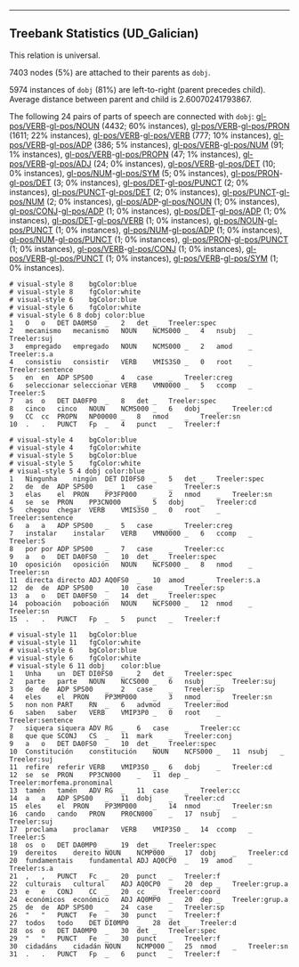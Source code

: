 

--------------------------------------------------------------------------------

## Treebank Statistics (UD_Galician)

This relation is universal.

7403 nodes (5%) are attached to their parents as `dobj`.

5974 instances of `dobj` (81%) are left-to-right (parent precedes child).
Average distance between parent and child is 2.60070241793867.

The following 24 pairs of parts of speech are connected with `dobj`: [gl-pos/VERB]()-[gl-pos/NOUN]() (4432; 60% instances), [gl-pos/VERB]()-[gl-pos/PRON]() (1611; 22% instances), [gl-pos/VERB]()-[gl-pos/VERB]() (777; 10% instances), [gl-pos/VERB]()-[gl-pos/ADP]() (386; 5% instances), [gl-pos/VERB]()-[gl-pos/NUM]() (91; 1% instances), [gl-pos/VERB]()-[gl-pos/PROPN]() (47; 1% instances), [gl-pos/VERB]()-[gl-pos/ADJ]() (24; 0% instances), [gl-pos/VERB]()-[gl-pos/DET]() (10; 0% instances), [gl-pos/NUM]()-[gl-pos/SYM]() (5; 0% instances), [gl-pos/PRON]()-[gl-pos/DET]() (3; 0% instances), [gl-pos/DET]()-[gl-pos/PUNCT]() (2; 0% instances), [gl-pos/PUNCT]()-[gl-pos/DET]() (2; 0% instances), [gl-pos/PUNCT]()-[gl-pos/NUM]() (2; 0% instances), [gl-pos/ADP]()-[gl-pos/NOUN]() (1; 0% instances), [gl-pos/CONJ]()-[gl-pos/ADP]() (1; 0% instances), [gl-pos/DET]()-[gl-pos/ADP]() (1; 0% instances), [gl-pos/DET]()-[gl-pos/VERB]() (1; 0% instances), [gl-pos/NOUN]()-[gl-pos/PUNCT]() (1; 0% instances), [gl-pos/NUM]()-[gl-pos/ADP]() (1; 0% instances), [gl-pos/NUM]()-[gl-pos/PUNCT]() (1; 0% instances), [gl-pos/PRON]()-[gl-pos/PUNCT]() (1; 0% instances), [gl-pos/VERB]()-[gl-pos/CONJ]() (1; 0% instances), [gl-pos/VERB]()-[gl-pos/PUNCT]() (1; 0% instances), [gl-pos/VERB]()-[gl-pos/SYM]() (1; 0% instances).


~~~ conllu
# visual-style 8	bgColor:blue
# visual-style 8	fgColor:white
# visual-style 6	bgColor:blue
# visual-style 6	fgColor:white
# visual-style 6 8 dobj	color:blue
1	O	o	DET	DA0MS0	_	2	det	_	Treeler:spec
2	mecanismo	mecanismo	NOUN	NCMS000	_	4	nsubj	_	Treeler:suj
3	empregado	empregado	NOUN	NCMS000	_	2	amod	_	Treeler:s.a
4	consistiu	consistir	VERB	VMIS3S0	_	0	root	_	Treeler:sentence
5	en	en	ADP	SPS00	_	4	case	_	Treeler:creg
6	seleccionar	seleccionar	VERB	VMN0000	_	5	ccomp	_	Treeler:S
7	as	o	DET	DA0FP0	_	8	det	_	Treeler:spec
8	cinco	cinco	NOUN	NCMS000	_	6	dobj	_	Treeler:cd
9	CC	cc	PROPN	NP00000	_	8	nmod	_	Treeler:sn
10	.	.	PUNCT	Fp	_	4	punct	_	Treeler:f

~~~


~~~ conllu
# visual-style 4	bgColor:blue
# visual-style 4	fgColor:white
# visual-style 5	bgColor:blue
# visual-style 5	fgColor:white
# visual-style 5 4 dobj	color:blue
1	Ningunha	ningún	DET	DI0FS0	_	5	det	_	Treeler:spec
2	de	de	ADP	SPS00	_	1	case	_	Treeler:s
3	elas	el	PRON	PP3FP000	_	2	nmod	_	Treeler:sn
4	se	se	PRON	PP3CN000	_	5	dobj	_	Treeler:cd
5	chegou	chegar	VERB	VMIS3S0	_	0	root	_	Treeler:sentence
6	a	a	ADP	SPS00	_	5	case	_	Treeler:creg
7	instalar	instalar	VERB	VMN0000	_	6	ccomp	_	Treeler:S
8	por	por	ADP	SPS00	_	7	case	_	Treeler:cc
9	a	o	DET	DA0FS0	_	10	det	_	Treeler:spec
10	oposición	oposición	NOUN	NCFS000	_	8	nmod	_	Treeler:sn
11	directa	directo	ADJ	AQ0FS0	_	10	amod	_	Treeler:s.a
12	de	de	ADP	SPS00	_	10	case	_	Treeler:sp
13	a	o	DET	DA0FS0	_	14	det	_	Treeler:spec
14	poboación	poboación	NOUN	NCFS000	_	12	nmod	_	Treeler:sn
15	.	.	PUNCT	Fp	_	5	punct	_	Treeler:f

~~~


~~~ conllu
# visual-style 11	bgColor:blue
# visual-style 11	fgColor:white
# visual-style 6	bgColor:blue
# visual-style 6	fgColor:white
# visual-style 6 11 dobj	color:blue
1	Unha	un	DET	DI0FS0	_	2	det	_	Treeler:spec
2	parte	parte	NOUN	NCCS000	_	6	nsubj	_	Treeler:suj
3	de	de	ADP	SPS00	_	2	case	_	Treeler:sp
4	eles	el	PRON	PP3MP000	_	3	nmod	_	Treeler:sn
5	non	non	PART	RN	_	6	advmod	_	Treeler:mod
6	saben	saber	VERB	VMIP3P0	_	0	root	_	Treeler:sentence
7	siquera	siquera	ADV	RG	_	6	case	_	Treeler:cc
8	que	que	SCONJ	CS	_	11	mark	_	Treeler:conj
9	a	o	DET	DA0FS0	_	10	det	_	Treeler:spec
10	Constitución	constitución	NOUN	NCFS000	_	11	nsubj	_	Treeler:suj
11	refire	referir	VERB	VMIP3S0	_	6	dobj	_	Treeler:cd
12	se	se	PRON	PP3CN000	_	11	dep	_	Treeler:morfema.pronominal
13	tamén	tamén	ADV	RG	_	11	case	_	Treeler:cc
14	a	a	ADP	SPS00	_	11	dobj	_	Treeler:cd
15	eles	el	PRON	PP3MP000	_	14	nmod	_	Treeler:sn
16	cando	cando	PRON	PR0CN000	_	17	nsubj	_	Treeler:suj
17	proclama	proclamar	VERB	VMIP3S0	_	14	ccomp	_	Treeler:S
18	os	o	DET	DA0MP0	_	19	det	_	Treeler:spec
19	dereitos	dereito	NOUN	NCMP000	_	17	dobj	_	Treeler:cd
20	fundamentais	fundamental	ADJ	AQ0CP0	_	19	amod	_	Treeler:s.a
21	,	,	PUNCT	Fc	_	20	punct	_	Treeler:f
22	culturais	cultural	ADJ	AQ0CP0	_	20	dep	_	Treeler:grup.a
23	e	e	CONJ	CC	_	20	cc	_	Treeler:coord
24	económicos	económico	ADJ	AQ0MP0	_	20	dep	_	Treeler:grup.a
25	de	de	ADP	SPS00	_	24	case	_	Treeler:sp
26	"	"	PUNCT	Fe	_	30	punct	_	Treeler:f
27	todos	todo	DET	DI0MP0	_	28	det	_	Treeler:d
28	os	o	DET	DA0MP0	_	30	det	_	Treeler:spec
29	"	"	PUNCT	Fe	_	30	punct	_	Treeler:f
30	cidadáns	cidadán	NOUN	NCMP000	_	25	nmod	_	Treeler:sn
31	.	.	PUNCT	Fp	_	6	punct	_	Treeler:f

~~~


